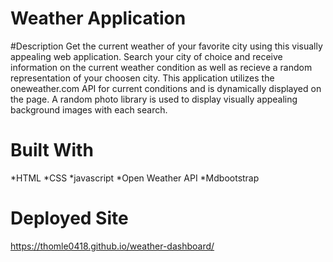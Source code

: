 # Weather Application

#Description
Get the current weather of your favorite city using this visually appealing web application. Search your city of choice and receive information on the current weather condition as well as recieve a random representation of your choosen city. This application utilizes the oneweather.com API for current conditions and is dynamically displayed on the page. A random photo library is used to display visually appealing background images with each search.

# Built With 
*HTML
*CSS
*javascript
*Open Weather API 
*Mdbootstrap

# Deployed Site
 https://thomle0418.github.io/weather-dashboard/

 